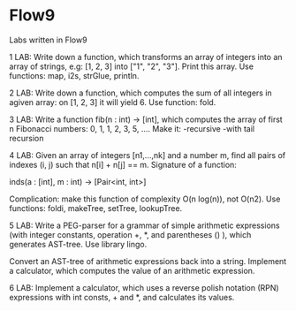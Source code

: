 # Flow9
Labs written in Flow9

1 LAB:
Write down a function, which transforms an array of integers into an array of strings, e.g: [1, 2, 3] into ["1", "2", "3"]. Print this array. 
Use functions: map, i2s, strGlue, println.

2 LAB:
Write down a function, which computes the sum of all integers in agiven array: on [1, 2, 3] it will yield 6. Use function: fold.

3 LAB:
Write a function fib(n : int) -> [int], which computes the array of first n Fibonacci numbers: 0, 1, 1, 2, 3, 5, .... Make it:
-recursive
-with tail recursion

4 LAB:
Given an array of integers [n1,...,nk] and a number m, find all pairs of indexes (i, j) such that n[i] + n[j] == m. Signature of a function:

inds(a : [int], m : int) -> [Pair<int, int>]

Complication: make this function of complexity O(n log(n)), not O(n2). Use functions: foldi, makeTree, setTree, lookupTree.

5 LAB:
Write a PEG-parser for a grammar of simple arithmetic expressions (with integer constants, operation +, *, and parentheses () ),
which generates AST-tree. Use library lingo.

Convert an AST-tree of arithmetic expressions back into a string. Implement a calculator, which computes the value of an arithmetic
expression.

6 LAB: 
Implement a calculator, which uses a reverse polish notation (RPN) expressions with int consts, + and *, and calculates its values.
